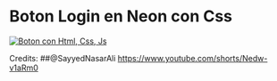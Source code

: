 # Boton Login en Neon con Css

[![Boton con Html, Css, Js ](https://img.youtube.com/vi/3qHujk5uTPA/0.jpg)](https://www.youtube.com/watch?v=3qHujk5uTPA)

Credits:
##@SayyedNasarAli
https://www.youtube.com/shorts/Nedw-v1aRm0
